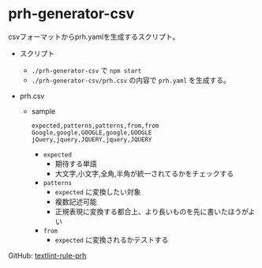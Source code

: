 # prh-generator-csv

csvフォーマットからprh.yamlを生成するスクリプト。

* スクリプト
  * `./prh-generator-csv` で `npm start`
  * `./prh-generator-csv/prh.csv` の内容で `prh.yaml` を生成する。

* prh.csv
  * sample

    ```csv
    expected,patterns,patterns,from,from
    Google,google,GOOGLE,google,GOOGLE
    jQuery,jquery,JQUERY,jquery,JQUERY
    ```

    * `expected`
      * 期待する単語
      * 大文字,小文字,全角,半角が統一されてるかをチェックする
    * `patterns`
      * `expected` に変換したい対象
      * 複数記述可能
      * 正規表現に変換する都合上、より長いものを先に書いたほうがよい
    * `from`
      * `expected` に変換されるかテストする
      
GitHub: [textlint-rule-prh](https://github.com/textlint-rule/textlint-rule-prh)
